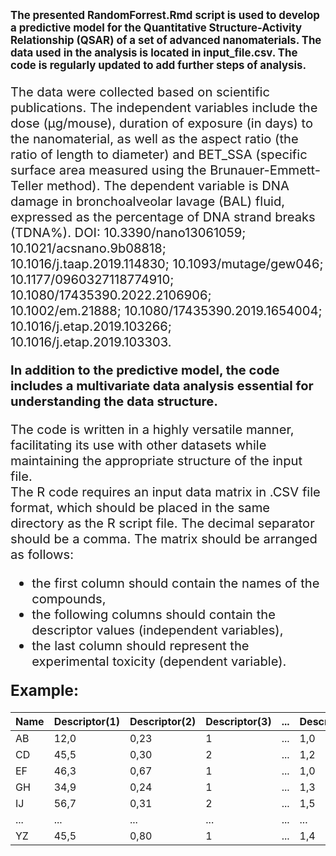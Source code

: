 <big> **The presented RandomForrest.Rmd script is used to develop a predictive model for the Quantitative Structure-Activity Relationship (QSAR) of a set of advanced nanomaterials. The data used in the analysis is located in input_file.csv. The code is regularly updated to add further steps of analysis.** <big/>

The data were collected based on scientific publications. 
The independent variables include the dose (µg/mouse), duration of exposure (in days) to the nanomaterial, as well as the aspect ratio (the ratio of length to diameter) and BET_SSA (specific surface area measured using the Brunauer-Emmett-Teller method). The dependent variable is DNA damage in bronchoalveolar lavage (BAL) fluid, expressed as the percentage of DNA strand breaks (TDNA%). DOI: 10.3390/nano13061059; 10.1021/acsnano.9b08818; 10.1016/j.taap.2019.114830; 10.1093/mutage/gew046; 10.1177/0960327118774910; 10.1080/17435390.2022.2106906; 10.1002/em.21888; 10.1080/17435390.2019.1654004; 10.1016/j.etap.2019.103266; 10.1016/j.etap.2019.103303.

**In addition to the predictive model, the code includes a multivariate data analysis essential for understanding the data structure.**

The code is written in a highly versatile manner, facilitating its use with other datasets while maintaining the appropriate structure of the input file.  
The R code requires an input data matrix in .CSV file format, which should be placed in the same directory as the R script file. The decimal separator should be a comma. The matrix should be arranged as follows:
* the first column should contain the names of the compounds,
* the following columns should contain the descriptor values (independent variables),
* the last column should represent the experimental toxicity (dependent variable).

<big>**Example:**<big/>

|Name|  Descriptor(1) | Descriptor(2) | Descriptor(3) | ... | Descriptor(x) |  Responce |
|----|----------------|---------------|---------------|-----|---------------|---------- |
| AB |      12,0      |      0,23     |       1       | ... |      1,0      |    3,5    |       
| CD |      45,5      |      0,30     |       2       | ... |      1,2      |    4,5    |
| EF |      46,3      |      0,67     |       1       | ... |      1,0      |    4,7    |
| GH |      34,9      |      0,24     |       1       | ... |      1,3      |    3,2    |
| IJ |      56,7      |      0,31     |       2       | ... |      1,5      |    5,5    |
|... |      ...       |      ...      |      ...      | ... |      ...      |    ...    |
| YZ |      45,5      |      0,80     |       1       | ... |      1,4      |    3,7    |

